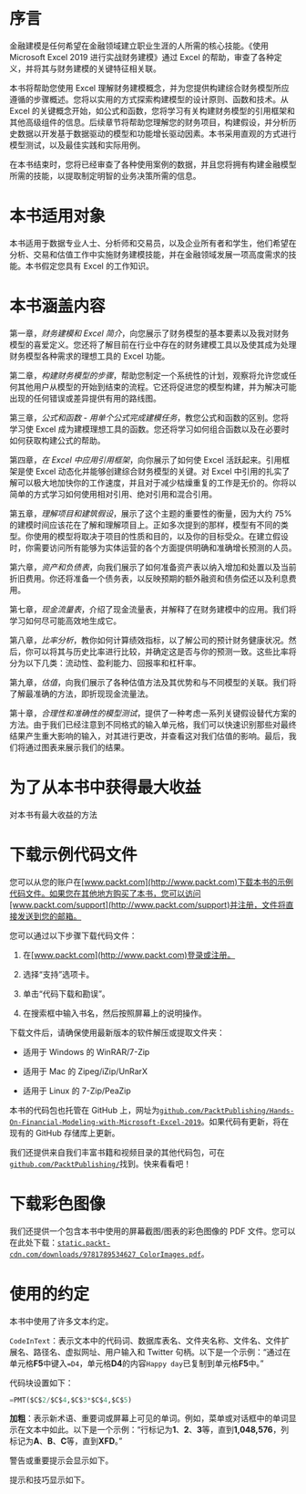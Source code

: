 # 序言

金融建模是任何希望在金融领域建立职业生涯的人所需的核心技能。《使用 Microsoft Excel 2019 进行实战财务建模》通过 Excel 的帮助，审查了各种定义，并将其与财务建模的关键特征相关联。

本书将帮助您使用 Excel 理解财务建模概念，并为您提供构建综合财务模型所应遵循的步骤概述。您将以实用的方式探索构建模型的设计原则、函数和技术。从 Excel 的关键概念开始，如公式和函数，您将学习有关构建财务模型的引用框架和其他高级组件的信息。后续章节将帮助您理解您的财务项目，构建假设，并分析历史数据以开发基于数据驱动的模型和功能增长驱动因素。本书采用直观的方式进行模型测试，以及最佳实践和实际用例。

在本书结束时，您将已经审查了各种使用案例的数据，并且您将拥有构建金融模型所需的技能，以提取制定明智的业务决策所需的信息。

# 本书适用对象

本书适用于数据专业人士、分析师和交易员，以及企业所有者和学生，他们希望在分析、交易和估值工作中实施财务建模技能，并在金融领域发展一项高度需求的技能。本书假定您具有 Excel 的工作知识。

# 本书涵盖内容

第一章，*财务建模和 Excel 简介*，向您展示了财务模型的基本要素以及我对财务模型的喜爱定义。您还将了解目前在行业中存在的财务建模工具以及使其成为处理财务模型各种需求的理想工具的 Excel 功能。

第二章，*构建财务模型的步骤*，帮助您制定一个系统性的计划，观察将允许您或任何其他用户从模型的开始到结束的流程。它还将促进您的模型构建，并为解决可能出现的任何错误或差异提供有用的路线图。

第三章，*公式和函数 - 用单个公式完成建模任务*，教您公式和函数的区别。您将学习使 Excel 成为建模理想工具的函数。您还将学习如何组合函数以及在必要时如何获取构建公式的帮助。

第四章，*在 Excel 中应用引用框架*，向你展示了如何使 Excel 活跃起来。引用框架是使 Excel 动态化并能够创建综合财务模型的关键。对 Excel 中引用的扎实了解可以极大地加快你的工作速度，并且对于减少枯燥重复的工作是无价的。你将以简单的方式学习如何使用相对引用、绝对引用和混合引用。

第五章，*理解项目和建筑假设*，展示了这个主题的重要性的衡量，因为大约 75% 的建模时间应该花在了解和理解项目上。正如多次提到的那样，模型有不同的类型。你使用的模型将取决于项目的性质和目的，以及你的目标受众。在建立假设时，你需要访问所有能够为实体运营的各个方面提供明确和准确增长预测的人员。

第六章，*资产和负债表*，向我们展示了如何准备资产表以纳入增加和处置以及当前折旧费用。你还将准备一个债务表，以反映预期的额外融资和债务偿还以及利息费用。

第七章，*现金流量表*，介绍了现金流量表，并解释了在财务建模中的应用。我们将学习如何尽可能高效地生成它。

第八章，*比率分析*，教你如何计算绩效指标，以了解公司的预计财务健康状况。然后，你可以将其与历史比率进行比较，并确定这是否与你的预测一致。这些比率将分为以下几类：流动性、盈利能力、回报率和杠杆率。

第九章，*估值*，向我们展示了各种估值方法及其优势和与不同模型的关联。我们将了解最准确的方法，即折现现金流量法。

第十章，*合理性和准确性的模型测试*，提供了一种考虑一系列关键假设替代方案的方法。由于我们已经注意到不同格式的输入单元格，我们可以快速识别那些对最终结果产生重大影响的输入，对其进行更改，并查看这对我们估值的影响。最后，我们将通过图表来展示我们的结果。

# 为了从本书中获得最大收益

对本书有最大收益的方法

# 下载示例代码文件

您可以从您的账户在[www.packt.com](http://www.packt.com)下载本书的示例代码文件。如果您在其他地方购买了本书，您可以访问[www.packt.com/support](http://www.packt.com/support)并注册，文件将直接发送到您的邮箱。

您可以通过以下步骤下载代码文件：

1.  在[www.packt.com](http://www.packt.com)登录或注册。

1.  选择“支持”选项卡。

1.  单击“代码下载和勘误”。

1.  在搜索框中输入书名，然后按照屏幕上的说明操作。

下载文件后，请确保使用最新版本的软件解压或提取文件夹：

+   适用于 Windows 的 WinRAR/7-Zip

+   适用于 Mac 的 Zipeg/iZip/UnRarX

+   适用于 Linux 的 7-Zip/PeaZip

本书的代码包也托管在 GitHub 上，网址为[`github.com/PacktPublishing/Hands-On-Financial-Modeling-with-Microsoft-Excel-2019`](https://github.com/PacktPublishing/Hands-On-Financial-Modeling-with-Microsoft-Excel-2019)。如果代码有更新，将在现有的 GitHub 存储库上更新。

我们还提供来自我们丰富书籍和视频目录的其他代码包，可在[`github.com/PacktPublishing/`](https://github.com/PacktPublishing/)找到。快来看看吧！

# 下载彩色图像

我们还提供一个包含本书中使用的屏幕截图/图表的彩色图像的 PDF 文件。您可以在此处下载：[`static.packt-cdn.com/downloads/9781789534627_ColorImages.pdf`](https://static.packt-cdn.com/downloads/9781789534627_ColorImages.pdf)。

# 使用的约定

本书中使用了许多文本约定。

`CodeInText`：表示文本中的代码词、数据库表名、文件夹名称、文件名、文件扩展名、路径名、虚拟网址、用户输入和 Twitter 句柄。以下是一个示例：“通过在单元格**F5**中键入`=D4`，单元格**D4**的内容`Happy day`已复制到单元格**F5**中。”

代码块设置如下：

```py
=PMT($C$2/$C$4,$C$3*$C$4,$C$5)
```

**加粗**：表示新术语、重要词或屏幕上可见的单词。例如，菜单或对话框中的单词显示在文本中如此。以下是一个示例：“行标记为**1**、**2**、**3**等，直到**1,048,576**，列标记为**A**、**B**、**C**等，直到**XFD**。”

警告或重要提示会显示如下。

提示和技巧显示如下。
